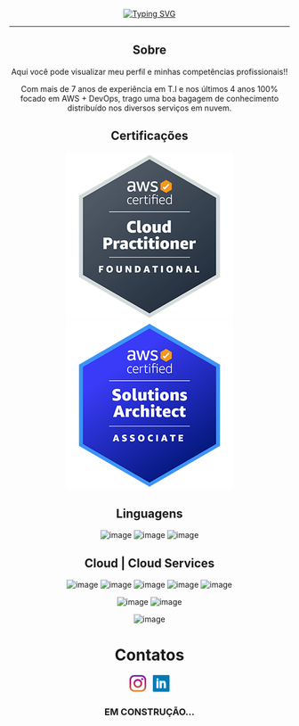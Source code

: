 <div align="center">
  
<!-- Typing SVG by DenverCoder1 - https://github.com/DenverCoder1/readme-typing-svg -->
  <a href="https://git.io/typing-svg"><img src="https://readme-typing-svg.herokuapp.com?font=Fira+Code&weight=500&size=25&pause=1000&color=0BC027&center=true&vCenter=true&random=false&width=435&lines=DevOps+Engineer;Cloud+Solution+Architect" alt="Typing SVG" /></a>
<hr/>
  
## Sobre
Aqui você pode visualizar meu perfil e minhas competências profissionais!! 
<p/>
Com mais de 7 anos de experiência em T.I e nos últimos 4 anos 100% focado em AWS + DevOps, trago uma boa bagagem de conhecimento distribuído nos diversos serviços em nuvem.

## Certificações
![CLF](https://github.com/everton-amaral/everton-amaral/blob/f6c28766ae63e6f14b9a629503685fa7d4e461be/CLF.png?raw=true)![SAA](https://github.com/everton-amaral/everton-amaral/blob/f6c28766ae63e6f14b9a629503685fa7d4e461be/SAA.png?raw=true)

## Linguagens
![image](https://img.shields.io/badge/-YAML-CB171E?style=for-the-badge&logo=yaml&logoColor=white)
![image](https://img.shields.io/badge/-python-3776AB?style=for-the-badge&logo=Python&logoColor=white)
![image](https://img.shields.io/badge/-gnubash-4EAA25?style=for-the-badge&logo=gnubash&logoColor=white)

## Cloud | Cloud Services
![image](https://img.shields.io/badge/-microsoftazure-0078D4?style=for-the-badge&logo=microsoftazure&logoColor=white)
![image](https://img.shields.io/badge/-amazonaws-232F3E?style=for-the-badge&logo=amazonaws&logoColor=white)
![image](https://img.shields.io/badge/-googlecloud-4285F4?style=for-the-badge&logo=googlecloud&logoColor=white)
![image](https://img.shields.io/badge/Digital_Ocean-0080FF?style=for-the-badge&logo=DigitalOcean&logoColor=white)
![image](https://img.shields.io/badge/Linode-00A95C?style=for-the-badge&logo=Linode&logoColor=white)

![image](https://img.shields.io/badge/-heroku-430098?style=for-the-badge&logo=heroku&logoColor=white)
![image](https://img.shields.io/badge/-Render-46E3B7?style=for-the-badge&logo=render&logoColor=white)

![image](https://img.shields.io/badge/Cloudflare-F38020?style=for-the-badge&logo=Cloudflare&logoColor=white)

# Contatos
<a href="https://instagram.com/_amaraleverton/"><img height="30" src="https://github.com/Clalloures/Clalloures/blob/master/icon/instagram.jpg?raw=true"></a>&nbsp;&nbsp;
<a href="https://www.linkedin.com/in/everton-amaral/"><img height="30" src="https://github.com/Clalloures/Clalloures/blob/master/icon/linkedin.png?raw=true"></a>

### EM CONSTRUÇÃO... ###

